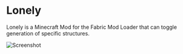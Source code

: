 # Lonely

Lonely is a Minecraft Mod for the Fabric Mod Loader that can toggle generation of specific structures. 

![Screenshot](https://raw.githubusercontent.com/ZaOrlando/Lonely/main/Screenshot.png)